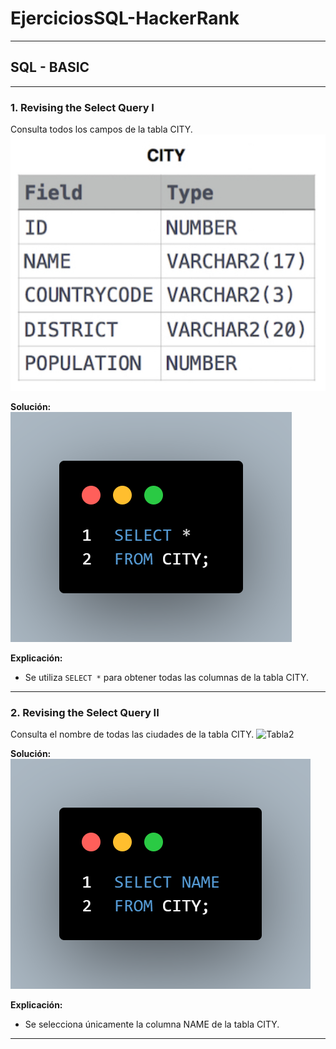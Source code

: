 # EjerciciosSQL-HackerRank
---
## SQL - BASIC
---

### 1. Revising the Select Query I
Consulta todos los campos de la tabla CITY.
![Tabla1](imagenes/Tabla1.png) 

**Solución:**
![Consulta1](imagenes/Consulta1.png) 

**Explicación:**
* Se utiliza `SELECT *` para obtener todas las columnas de la tabla CITY.

---

### 2. Revising the Select Query II
Consulta el nombre de todas las ciudades de la tabla CITY.
![Tabla2](imagenes/imagenes/Tabla2.png) 

**Solución:**
![Consulta2](imagenes/Consulta2.png) 

**Explicación:**
* Se selecciona únicamente la columna NAME de la tabla CITY.

---
